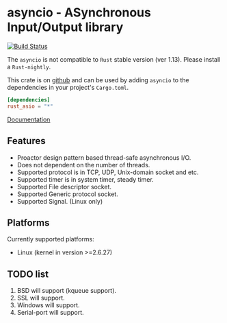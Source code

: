 # asyncio - ASynchronous Input/Output library

[![Build Status](https://travis-ci.org/harre-orz/rust_asio.svg?branch=master)](https://travis-ci.org/harre-orz/rust_asio)

The `asyncio` is not compatible to `Rust` stable version (ver 1.13). Please install a `Rust-nightly`.

This crate is on [github](https://github.com/harre-orz/rust_asio.git "github") and can be used by adding `asyncio` to the dependencies in your project's `Cargo.toml`.

```toml
[dependencies]
rust_asio = "*"
```

[Documentation](http://harre-orz.github.io/rust_asio/asio/ "Documentation")

## Features
 - Proactor design pattern based thread-safe asynchronous I/O.
 - Does not dependent on the number of threads.
 - Supported protocol is in TCP, UDP, Unix-domain socket and etc.
 - Supported timer is in system timer, steady timer.
 - Supported File descriptor socket.
 - Supported Generic protocol socket.
 - Supported Signal. (Linux only)

## Platforms

Currently supported platforms:
 - Linux (kernel in version >=2.6.27)

## TODO list
 1. BSD will support (kqueue support).
 2. SSL will support.
 3. Windows will support.
 4. Serial-port will support.

